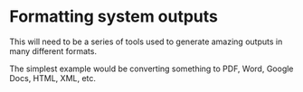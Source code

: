 # Formatting system outputs

This will need to be a series of tools used to generate amazing outputs in
many different formats.

The simplest example would be converting something to PDF, Word, Google Docs,
HTML, XML, etc.
